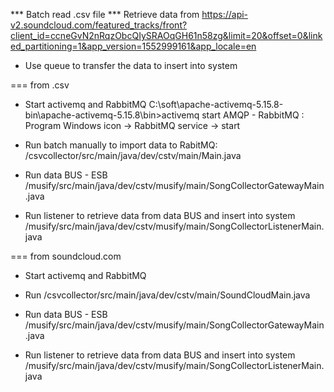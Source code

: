 *** Batch read .csv file
*** Retrieve data from https://api-v2.soundcloud.com/featured_tracks/front?client_id=ccneGvN2nRqzObcQIySRAOqGH61n58zg&limit=20&offset=0&linked_partitioning=1&app_version=1552999161&app_locale=en 

* Use queue to transfer the data to insert into system

=== from .csv

- Start activemq and RabbitMQ
	C:\soft\apache-activemq-5.15.8-bin\apache-activemq-5.15.8\bin>activemq start
	AMQP - RabbitMQ : Program Windows icon -> RabbitMQ service -> start

- Run batch manually to import data to RabitMQ: 
	/csvcollector/src/main/java/dev/cstv/main/Main.java

- Run data BUS - ESB
	/musify/src/main/java/dev/cstv/musify/main/SongCollectorGatewayMain.java

- Run listener to retrieve data from data BUS and insert into system
	/musify/src/main/java/dev/cstv/musify/main/SongCollectorListenerMain.java
	
=== from soundcloud.com
- Start activemq and RabbitMQ
- Run /csvcollector/src/main/java/dev/cstv/main/SoundCloudMain.java
- Run data BUS - ESB
	/musify/src/main/java/dev/cstv/musify/main/SongCollectorGatewayMain.java

- Run listener to retrieve data from data BUS and insert into system
	/musify/src/main/java/dev/cstv/musify/main/SongCollectorListenerMain.java

